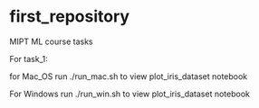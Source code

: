 # first_repository
MIPT ML course tasks

For task_1:

for Mac_OS run ./run_mac.sh to view plot_iris_dataset notebook

For Windows run ./run_win.sh to view plot_iris_dataset notebook
